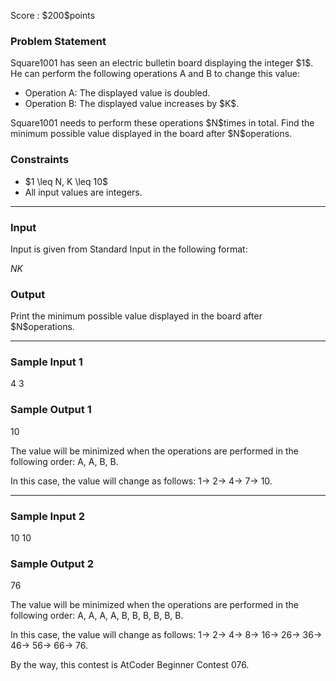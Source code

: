 
<div>

<span>

<span>

<p>
Score : $200$points
</p>

<div>

<section>

### **Problem Statement**

<p>
Square1001 has seen an electric bulletin board displaying the integer $1$.
He can perform the following operations A and B to change this value:
</p>

<ul>

<li>
Operation A: The displayed value is doubled.
</li>

<li>
Operation B: The displayed value increases by $K$.
</li>

</ul>

<p>
Square1001 needs to perform these operations $N$times in total.
Find the minimum possible value displayed in the board after $N$operations.
</p>

</section>

</div>

<div>

<section>

### **Constraints**

<ul>

<li>
$1 \leq N, K \leq 10$
</li>

<li>
All input values are integers.
</li>

</ul>

</section>

</div>

---

<div>

<div>

<section>

### **Input**

<p>
Input is given from Standard Input in the following format:
</p>

<div>

$N$$K$
</div>

</section>

</div>

<div>

<section>

### **Output**

<p>
Print the minimum possible value displayed in the board after $N$operations.
</p>

</section>

</div>

</div>

---

<div>

<section>

### **Sample Input 1**

<div>

4
3

</div>

</section>

</div>

<div>

<section>

### **Sample Output 1**

<div>

10

</div>

<p>
The value will be minimized when the operations are performed in the following order: A, A, B, B.

In this case, the value will change as follows: $1$→ $2$→ $4$→ $7$→ $10$.  
</p>

</section>

</div>

---

<div>

<section>

### **Sample Input 2**

<div>

10
10

</div>

</section>

</div>

<div>

<section>

### **Sample Output 2**

<div>

76

</div>

<p>
The value will be minimized when the operations are performed in the following order: A, A, A, A, B, B, B, B, B, B.

In this case, the value will change as follows: $1$→ $2$→ $4$→ $8$→ $16$→ $26$→ $36$→ $46$→ $56$→ $66$→ $76$.  
</p>

<p>
By the way, this contest is AtCoder Beginner Contest 076.
</p>

</section>

</div>

</span>

</span>

</div>

